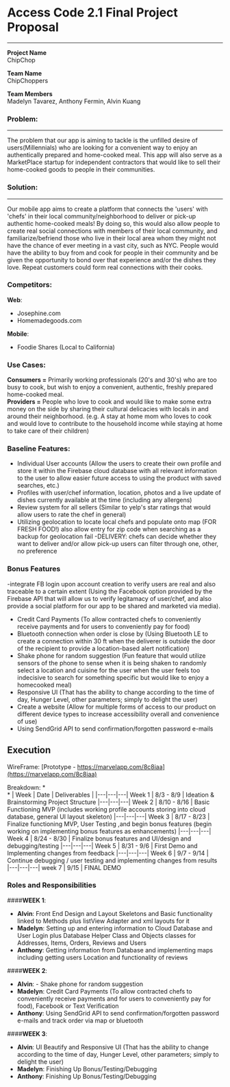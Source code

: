 # Access Code 2.1 Final Project Proposal

---
**Project Name**  
ChipChop

**Team Name**  
ChipChoppers

**Team Members**  
Madelyn Tavarez, Anthony Fermin, Alvin Kuang


### Problem: 
---
The problem that our app is aiming to tackle is the unfilled desire of users(Millennials) who are looking for a convenient way to enjoy an authentically prepared and home-cooked meal. This app will also serve as a MarketPlace startup for independent contractors that would like to sell their home-cooked goods to people in their communities. 

### Solution: 
---
Our mobile app aims to create a platform that connects the 'users' with 'chefs' in their local community/neighborhood to deliver or pick-up authentic home-cooked meals! By doing so, this would also allow people to create real social connections with members of their local community, and familiarize/befriend those who live in their local area whom they might not have the chance of ever meeting in a vast city, such as NYC. People would have the ability to buy from and cook for people in their community and be given the opportunity to bond over that experience and/or the dishes they love. Repeat customers could form real connections with their cooks.  



### Competitors:
**Web**:<br> 
- Josephine.com<br>
- Homemadegoods.com

**Mobile**:<br> 
- Foodie Shares (Local to California)


### Use Cases:
**Consumers =** Primarily working professionals (20's and 30's) who are too busy to cook, but wish to enjoy a convenient, authentic, freshly prepared home-cooked meal.<br>
**Providers =** People who love to cook and would like to make some extra money on the side by sharing their cultural delicacies with locals in and around their neighborhood.
 (e.g. A stay at home mom who loves to cook and would love to contribute to the household income while staying at
home to take care of their children)



### Baseline Features:
 - Individual User accounts (Allow the users to create their own profile and store it within the Firebase cloud database with all relevant information to the user to allow easier future access to using the product with saved searches, etc.)
 - Profiles with user/chef information, location, photos and a live update of dishes currently available at the time (including any allergens)
 - Review system for all sellers (Similar to yelp's star ratings that would allow users to rate the chef in general)
 - Utilizing geolocation to locate local chefs and populate onto map (FOR FRESH FOOD!) also allow entry for zip code when searching as a backup for geolocation fail
 -DELIVERY: chefs can decide whether they want to deliver and/or allow pick-up users can filter through one, other, no preference




### Bonus Features
-integrate FB login upon account creation to verify users are real and also traceable to a certain extent (Using the Facebook option provided by the Firebase API that will allow us to verify legitamacy of user/chef, and also provide a social platform for our app to be shared and marketed via media).
- Credit Card Payments (To allow contracted chefs to conveniently receive payments and for users to conveniently pay for food)
- Bluetooth connection when order is close by (Using Bluetooth LE to create a connection within 30 ft when the deliverer is outside the door of the recipient to provide a location-based alert notification)
- Shake phone for random suggestion (Fun feature that would utilize sensors of the phone to sense when it is being shaken to randomly select a location and cuisine for the user when the user feels too indecisive to search for something specific but would like to enjoy a homecooked meal)
- Responsive UI (That has the ability to change according to the time of day, Hunger Level, other parameters; simply to delight the user)
- Create a website (Allow for multiple forms of access to our product on different device types to increase accessibility overall and convenience of use)
- Using SendGrid API to send confirmation/forgotten password e-mails 



## Execution
WireFrame:
[Prototype - https://marvelapp.com/8c8iaa](https://marvelapp.com/8c8iaa)


Breakdown: 
  *  
  * 
  | Week | Date | Deliverables | 
  |---|---|---|
  Week 1 | 8/3 - 8/9 | Ideation & Brainstorming Project Structure
 |---|---|---|
  Week 2 | 8/10 - 8/16 | Basic Functioning MVP (includes working profile accounts storing into cloud database, general UI layout skeleton)
   |---|---|---|
  Week 3 | 8/17 - 8/23 | Finalize functioning MVP, User Testing ,and begin bonus features (begin working on implementing bonus features as enhancements)
   |---|---|---|
  Week 4 | 8/24 - 8/30 | Finalize bonus features and UI/design and debugging/testing
   |---|---|---|
  Week 5 | 8/31 - 9/6 | First Demo and Implementing changes from feedback
   |---|---|---|
  Week 6 | 9/7 - 9/14 | Continue debugging / user testing and implementing changes from results
   |---|---|---|
  week 7 | 9/15 | FINAL DEMO




 ### Roles and Responsibilities
  ####**WEEK 1**:<Br>
 -  **Alvin**: Front End Design and Layout Skeletons and Basic functionality linked to Methods plus listView Adapter and xml layouts for it
 -  **Madelyn**: Setting up and entering information to Cloud Database and User Login plus Database Helper Class and Objects classes for Addresses, Items, Orders, Reviews and Users
 -  **Anthony**: Getting information from Database and implementing maps including getting users Location and functionality of reviews
 
  ####**WEEK 2**:<Br>
 -  **Alvin**: - Shake phone for random suggestion
 -  **Madelyn**: Credit Card Payments (To allow contracted chefs to conveniently receive payments and for users to conveniently pay for food), Facebook or Text Verification
 -  **Anthony**: Using SendGrid API to send confirmation/forgotten password e-mails and track order via map or bluetooth
 
  ####**WEEK 3**:<Br>
 -  **Alvin**: UI Beautify and Responsive UI (That has the ability to change according to the time of day, Hunger Level, other parameters; simply to delight the user)
 -  **Madelyn**: Finishing Up Bonus/Testing/Debugging
 -  **Anthony**: Finishing Up Bonus/Testing/Debugging
 
